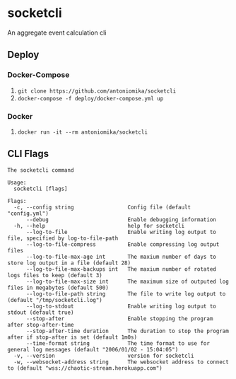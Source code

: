 # socketcli

An aggregate event calculation cli

## Deploy

### Docker-Compose

1. `git clone https://github.com/antoniomika/socketcli`
2. `docker-compose -f deploy/docker-compose.yml up`

### Docker

1. `docker run -it --rm antoniomika/socketcli`

## CLI Flags

```text
The socketcli command

Usage:
  socketcli [flags]

Flags:
  -c, --config string                 Config file (default "config.yml")
      --debug                         Enable debugging information
  -h, --help                          help for socketcli
      --log-to-file                   Enable writing log output to file, specified by log-to-file-path
      --log-to-file-compress          Enable compressing log output files
      --log-to-file-max-age int       The maxium number of days to store log output in a file (default 28)
      --log-to-file-max-backups int   The maxium number of rotated logs files to keep (default 3)
      --log-to-file-max-size int      The maximum size of outputed log files in megabytes (default 500)
      --log-to-file-path string       The file to write log output to (default "/tmp/socketcli.log")
      --log-to-stdout                 Enable writing log output to stdout (default true)
      --stop-after                    Enable stopping the program after stop-after-time
      --stop-after-time duration      The duration to stop the program after if stop-after is set (default 1m0s)
      --time-format string            The time format to use for general log messages (default "2006/01/02 - 15:04:05")
  -v, --version                       version for socketcli
  -w, --websocket-address string      The websocket address to connect to (default "wss://chaotic-stream.herokuapp.com")
```
